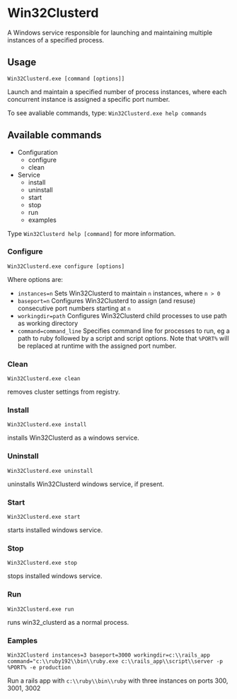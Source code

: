 # Win32Clusterd
A Windows service responsible for launching and maintaining multiple instances of a specified process.


## Usage
`Win32Clusterd.exe [command [options]]`

Launch and maintain a specified number of process instances,
where each concurrent instance is assigned a specific port number.

To see avaliable commands, type:
`Win32Clusterd.exe help commands`

## Available commands
- Configuration
  - configure
  - clean
- Service
  - install
  - uninstall
  - start
  - stop
  - run
  - examples
	
Type `Win32Clusterd help [command]` for more information.


### Configure
`Win32Clusterd.exe configure [options]`

Where options are:

- `instances=n` Sets Win32Clusterd to maintain `n` instances, where `n > 0`
- `baseport=n` Configures Win32Clusterd to assign (and resuse) consecutive port numbers starting at `n`
- `workingdir=path` Configures Win32Clusterd child processes to use path as working directory
- `command=command_line` Specifies command line for processes to run, eg a path to ruby followed by a script and script options. Note that `%PORT%` will be replaced at runtime with the assigned port number.

### Clean
`Win32Clusterd.exe clean`

removes cluster settings from registry.	

### Install
`Win32Clusterd.exe install`

installs Win32Clusterd as a windows service.
	
### Uninstall
`Win32Clusterd.exe uninstall`

uninstalls Win32Clusterd windows service, if present.

### Start
`Win32Clusterd.exe start`

starts installed windows service.

### Stop
`Win32Clusterd.exe stop`

stops installed windows service.

### Run

`Win32Clusterd.exe run`

runs win32_clusterd as a normal process.

### Eamples

`Win32Clusterd instances=3 baseport=3000 workingdir=c:\\rails_app command="c:\\ruby192\\bin\\ruby.exe c:\\rails_app\\script\\server -p %PORT% -e production`

Run a rails app with `c:\\ruby\\bin\\ruby` with three instances on ports 300, 3001, 3002
